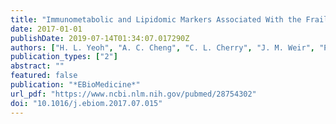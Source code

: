 ```yaml
---
title: "Immunometabolic and Lipidomic Markers Associated With the Frailty Index and Quality of Life in Aging HIV+ Men on Antiretroviral Therapy"
date: 2017-01-01
publishDate: 2019-07-14T01:34:07.017290Z
authors: ["H. L. Yeoh", "A. C. Cheng", "C. L. Cherry", "J. M. Weir", "P. J. Meikle", "J. F. Hoy", "S. M. Crowe", "C. S. Palmer"]
publication_types: ["2"]
abstract: ""
featured: false
publication: "*EBioMedicine*"
url_pdf: "https://www.ncbi.nlm.nih.gov/pubmed/28754302"
doi: "10.1016/j.ebiom.2017.07.015"
---
```


